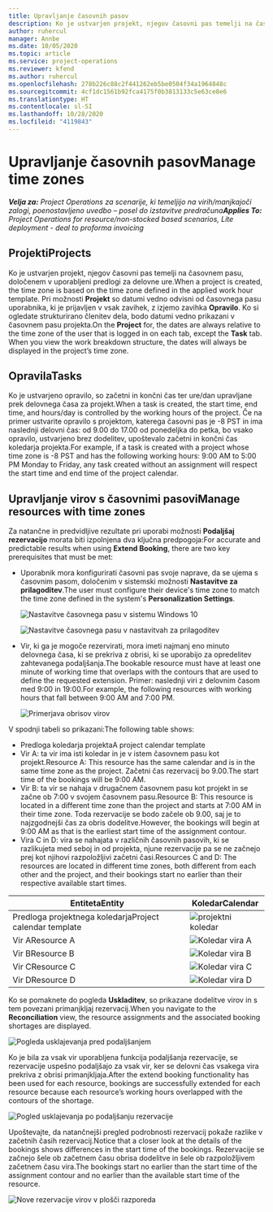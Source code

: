 ```yaml
---
title: Upravljanje časovnih pasov
description: Ko je ustvarjen projekt, njegov časovni pas temelji na časovnem pasu, določenem v uporabljeni predlogi za delovne ure.
author: ruhercul
manager: Annbe
ms.date: 10/05/2020
ms.topic: article
ms.service: project-operations
ms.reviewer: kfend
ms.author: ruhercul
ms.openlocfilehash: 278b226c88c2f441262eb5be0504f34a1964848c
ms.sourcegitcommit: 4cf1dc1561b92fca4175f0b3813133c5e63ce8e6
ms.translationtype: HT
ms.contentlocale: sl-SI
ms.lasthandoff: 10/28/2020
ms.locfileid: "4119843"
---
```

# <a name="manage-time-zones"></a><span data-ttu-id="d8db0-103">Upravljanje časovnih pasov</span><span class="sxs-lookup"><span data-stu-id="d8db0-103">Manage time zones</span></span>

<span data-ttu-id="d8db0-104">_**Velja za:** Project Operations za scenarije, ki temeljijo na virih/manjkajoči zalogi, poenostavljeno uvedbo – posel do izstavitve predračuna_</span><span class="sxs-lookup"><span data-stu-id="d8db0-104">_**Applies To:** Project Operations for resource/non-stocked based scenarios, Lite deployment - deal to proforma invoicing_</span></span>


## <a name="projects"></a><span data-ttu-id="d8db0-105">Projekti</span><span class="sxs-lookup"><span data-stu-id="d8db0-105">Projects</span></span>

<span data-ttu-id="d8db0-106">Ko je ustvarjen projekt, njegov časovni pas temelji na časovnem pasu, določenem v uporabljeni predlogi za delovne ure.</span><span class="sxs-lookup"><span data-stu-id="d8db0-106">When a project is created, the time zone is based on the time zone defined in the applied work hour template.</span></span> <span data-ttu-id="d8db0-107">Pri možnosti **Projekt** so datumi vedno odvisni od časovnega pasu uporabnika, ki je prijavljen v vsak zavihek, z izjemo zavihka **Opravilo**. Ko si ogledate strukturirano členitev dela, bodo datumi vedno prikazani v časovnem pasu projekta.</span><span class="sxs-lookup"><span data-stu-id="d8db0-107">On the **Project** for, the dates are always relative to the time zone of the user that is logged in on each tab, except the **Task** tab. When you view the work breakdown structure, the dates will always be displayed in the project’s time zone.</span></span>

## <a name="tasks"></a><span data-ttu-id="d8db0-108">Opravila</span><span class="sxs-lookup"><span data-stu-id="d8db0-108">Tasks</span></span>

<span data-ttu-id="d8db0-109">Ko je ustvarjeno opravilo, so začetni in končni čas ter ure/dan upravljane prek delovnega časa za projekt.</span><span class="sxs-lookup"><span data-stu-id="d8db0-109">When a task is created, the start time, end time, and hours/day is controlled by the working hours of the project.</span></span> <span data-ttu-id="d8db0-110">Če na primer ustvarite opravilo s projektom, katerega časovni pas je -8 PST in ima naslednji delovni čas: od 9.00 do 17.00 od ponedeljka do petka, bo vsako opravilo, ustvarjeno brez dodelitev, upoštevalo začetni in končni čas koledarja projekta.</span><span class="sxs-lookup"><span data-stu-id="d8db0-110">For example, if a task is created with a project whose time zone is -8 PST and has the following working hours: 9:00 AM to 5:00 PM Monday to Friday, any task created without an assignment will respect the start time and end time of the project calendar.</span></span>

## <a name="manage-resources-with-time-zones"></a><span data-ttu-id="d8db0-111">Upravljanje virov s časovnimi pasovi</span><span class="sxs-lookup"><span data-stu-id="d8db0-111">Manage resources with time zones</span></span>

<span data-ttu-id="d8db0-112">Za natančne in predvidljive rezultate pri uporabi možnosti **Podaljšaj rezervacijo** morata biti izpolnjena dva ključna predpogoja:</span><span class="sxs-lookup"><span data-stu-id="d8db0-112">For accurate and predictable results when using **Extend Booking**, there are two key prerequisites that must be met:</span></span>  

- <span data-ttu-id="d8db0-113">Uporabnik mora konfigurirati časovni pas svoje naprave, da se ujema s časovnim pasom, določenim v sistemski možnosti **Nastavitve za prilagoditev**.</span><span class="sxs-lookup"><span data-stu-id="d8db0-113">The user must configure their device's time zone to match the time zone defined in the system's **Personalization Settings**.</span></span>
 
  ![Nastavitve časovnega pasu v sistemu Windows 10](media/reconcile-assignments-03.png)

  ![Nastavitve časovnega pasu v nastavitvah za prilagoditev](media/reconcile-assignments-04.png)
 
- <span data-ttu-id="d8db0-116">Vir, ki ga je mogoče rezervirati, mora imeti najmanj eno minuto delovnega časa, ki se prekriva z obrisi, ki se uporabijo za opredelitev zahtevanega podaljšanja.</span><span class="sxs-lookup"><span data-stu-id="d8db0-116">The bookable resource must have at least one minute of working time that overlaps with the contours that are used to define the requested extension.</span></span> <span data-ttu-id="d8db0-117">Primer: naslednji viri z delovnim časom med 9:00 in 19:00.</span><span class="sxs-lookup"><span data-stu-id="d8db0-117">For example, the following resources with working hours that fall between 9:00 AM and 7:00 PM.</span></span> 

  ![Primerjava obrisov virov](media/reconcile-assignments-05.png)

<span data-ttu-id="d8db0-119">V spodnji tabeli so prikazani:</span><span class="sxs-lookup"><span data-stu-id="d8db0-119">The following table shows:</span></span>

- <span data-ttu-id="d8db0-120">Predloga koledarja projekta</span><span class="sxs-lookup"><span data-stu-id="d8db0-120">A project calendar template</span></span>
- <span data-ttu-id="d8db0-121">Vir A: ta vir ima isti koledar in je v istem časovnem pasu kot projekt.</span><span class="sxs-lookup"><span data-stu-id="d8db0-121">Resource A: This resource has the same calendar and is in the same time zone as the project.</span></span> <span data-ttu-id="d8db0-122">Začetni čas rezervacij bo 9.00.</span><span class="sxs-lookup"><span data-stu-id="d8db0-122">The start time of the bookings will be 9:00 AM.</span></span>
- <span data-ttu-id="d8db0-123">Vir B: ta vir se nahaja v drugačnem časovnem pasu kot projekt in se začne ob 7:00 v svojem časovnem pasu.</span><span class="sxs-lookup"><span data-stu-id="d8db0-123">Resource B: This resource is located in a different time zone than the project and starts at 7:00 AM in their time zone.</span></span> <span data-ttu-id="d8db0-124">Toda rezervacije se bodo začele ob 9.00, saj je to najzgodnejši čas za obris dodelitve.</span><span class="sxs-lookup"><span data-stu-id="d8db0-124">However, the bookings will begin at 9:00 AM as that is the earliest start time of the assignment contour.</span></span>
- <span data-ttu-id="d8db0-125">Vira C in D: vira se nahajata v različnih časovnih pasovih, ki se razlikujeta med seboj in od projekta, njune rezervacije pa se ne začnejo prej kot njihovi razpoložljivi začetni časi.</span><span class="sxs-lookup"><span data-stu-id="d8db0-125">Resources C and D: The resources are located in different time zones, both different from each other and the project, and their bookings start no earlier than their respective available start times.</span></span>

|<span data-ttu-id="d8db0-126">Entiteta</span><span class="sxs-lookup"><span data-stu-id="d8db0-126">Entity</span></span>  |<span data-ttu-id="d8db0-127">Koledar</span><span class="sxs-lookup"><span data-stu-id="d8db0-127">Calendar</span></span>  |
|-|-|
|<span data-ttu-id="d8db0-128">Predloga projektnega koledarja</span><span class="sxs-lookup"><span data-stu-id="d8db0-128">Project calendar template</span></span>   | ![projektni koledar](media/reconcile-assignments-06.png) |
|<span data-ttu-id="d8db0-130">Vir A</span><span class="sxs-lookup"><span data-stu-id="d8db0-130">Resource A</span></span>  | ![Koledar vira A](media/reconcile-assignments-06.png) |
|<span data-ttu-id="d8db0-132">Vir B</span><span class="sxs-lookup"><span data-stu-id="d8db0-132">Resource B</span></span>  |  ![Koledar vira B](media/reconcile-assignments-07.png) |
|<span data-ttu-id="d8db0-134">Vir C</span><span class="sxs-lookup"><span data-stu-id="d8db0-134">Resource C</span></span>  |  ![Koledar vira C](media/reconcile-assignments-08.png) |
|<span data-ttu-id="d8db0-136">Vir D</span><span class="sxs-lookup"><span data-stu-id="d8db0-136">Resource D</span></span>  | ![Koledar vira D](media/reconcile-assignments-09.png)  |
 
<span data-ttu-id="d8db0-138">Ko se pomaknete do pogleda **Uskladitev**, so prikazane dodelitve virov in s tem povezani primanjkljaj rezervacij.</span><span class="sxs-lookup"><span data-stu-id="d8db0-138">When you navigate to the **Reconciliation** view, the resource assignments and the associated booking shortages are displayed.</span></span>

![Pogleda usklajevanja pred podaljšanjem](media/reconcile-assignments-10.png)

<span data-ttu-id="d8db0-140">Ko je bila za vsak vir uporabljena funkcija podaljšanja rezervacije, se rezervacije uspešno podaljšajo za vsak vir, ker se delovni čas vsakega vira prekriva z obrisi primanjkljaja.</span><span class="sxs-lookup"><span data-stu-id="d8db0-140">After the extend booking functionality has been used for each resource, bookings are successfully extended for each resource because each resource’s working hours overlapped with the contours of the shortage.</span></span>

![Pogled usklajevanja po podaljšanju rezervacije](media/reconcile-assignments-11.png) 

<span data-ttu-id="d8db0-142">Upoštevajte, da natančnejši pregled podrobnosti rezervacij pokaže razlike v začetnih časih rezervacij.</span><span class="sxs-lookup"><span data-stu-id="d8db0-142">Notice that a closer look at the details of the bookings shows differences in the start time of the bookings.</span></span> <span data-ttu-id="d8db0-143">Rezervacije se začnejo šele ob začetnem času obrisa dodelitve in šele ob razpoložljivem začetnem času vira.</span><span class="sxs-lookup"><span data-stu-id="d8db0-143">The bookings start no earlier than the start time of the assignment contour and no earlier than the available start time of the resource.</span></span>

![Nove rezervacije virov v plošči razporeda](media/reconcile-assignments-12.png)
